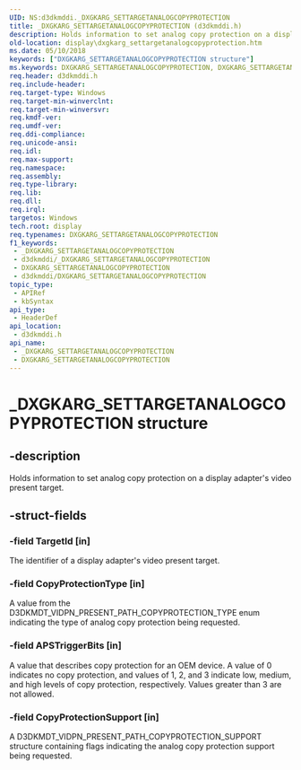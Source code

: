 ```yaml
---
UID: NS:d3dkmddi._DXGKARG_SETTARGETANALOGCOPYPROTECTION
title: _DXGKARG_SETTARGETANALOGCOPYPROTECTION (d3dkmddi.h)
description: Holds information to set analog copy protection on a display adapter's video present target.
old-location: display\dxgkarg_settargetanalogcopyprotection.htm
ms.date: 05/10/2018
keywords: ["DXGKARG_SETTARGETANALOGCOPYPROTECTION structure"]
ms.keywords: DXGKARG_SETTARGETANALOGCOPYPROTECTION, DXGKARG_SETTARGETANALOGCOPYPROTECTION structure [Display Devices], _DXGKARG_SETTARGETANALOGCOPYPROTECTION, d3dkmddi/DXGKARG_SETTARGETANALOGCOPYPROTECTION, display.dxgkarg_settargetanalogcopyprotection
req.header: d3dkmddi.h
req.include-header: 
req.target-type: Windows
req.target-min-winverclnt: 
req.target-min-winversvr: 
req.kmdf-ver: 
req.umdf-ver: 
req.ddi-compliance: 
req.unicode-ansi: 
req.idl: 
req.max-support: 
req.namespace: 
req.assembly: 
req.type-library: 
req.lib: 
req.dll: 
req.irql: 
targetos: Windows
tech.root: display
req.typenames: DXGKARG_SETTARGETANALOGCOPYPROTECTION
f1_keywords:
 - _DXGKARG_SETTARGETANALOGCOPYPROTECTION
 - d3dkmddi/_DXGKARG_SETTARGETANALOGCOPYPROTECTION
 - DXGKARG_SETTARGETANALOGCOPYPROTECTION
 - d3dkmddi/DXGKARG_SETTARGETANALOGCOPYPROTECTION
topic_type:
 - APIRef
 - kbSyntax
api_type:
 - HeaderDef
api_location:
 - d3dkmddi.h
api_name:
 - _DXGKARG_SETTARGETANALOGCOPYPROTECTION
 - DXGKARG_SETTARGETANALOGCOPYPROTECTION
---
```


# _DXGKARG_SETTARGETANALOGCOPYPROTECTION structure


## -description

Holds information to set analog copy protection on a display adapter's video present target.

## -struct-fields

### -field TargetId [in]

The identifier of a display adapter's video present target.

### -field CopyProtectionType [in]

A value from the D3DKMDT_VIDPN_PRESENT_PATH_COPYPROTECTION_TYPE enum indicating the type of analog copy protection being requested.

### -field APSTriggerBits [in]

A value that describes copy protection for an OEM device. A value of 0 indicates no copy protection, and values of 1, 2, and 3 indicate low, medium, and high levels of copy protection, respectively. Values greater than 3 are not allowed.

### -field CopyProtectionSupport [in]

A D3DKMDT_VIDPN_PRESENT_PATH_COPYPROTECTION_SUPPORT structure containing flags indicating the analog copy protection support being requested.

